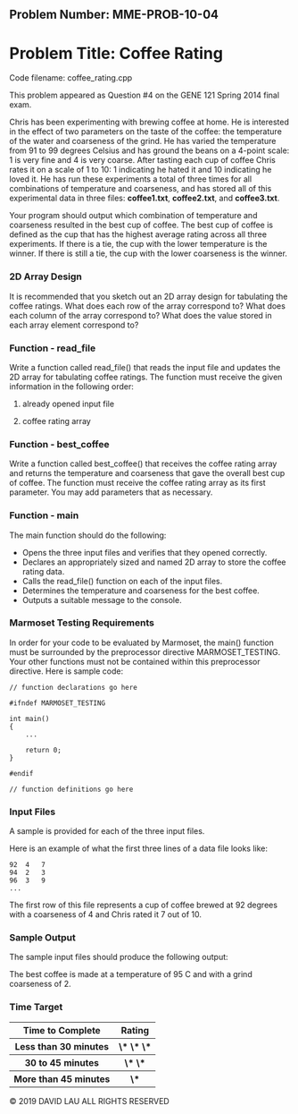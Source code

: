 Problem Number: MME-PROB-10-04
------------------------------

Problem Title: Coffee Rating
============================

Code filename: coffee_rating.cpp

This problem appeared as Question #4 on the GENE 121 Spring 2014 final exam.

Chris has been experimenting with brewing coffee at home. He is interested in the effect of two parameters on the taste of the coffee: the temperature of the water and coarseness of the grind. He has varied the temperature from 91 to 99 degrees Celsius and has ground the beans on a 4-point scale: 1 is very fine and 4 is very coarse. After tasting each cup of coffee Chris rates it on a scale of 1 to 10: 1 indicating he hated it and 10 indicating he loved it. He has run these experiments a total of three times for all combinations of temperature and coarseness, and has stored all of this experimental data in three files: **coffee1.txt**, **coffee2.txt**, and **coffee3.txt**.

Your program should output which combination of temperature and coarseness resulted in the best cup of coffee. The best cup of coffee is defined as the cup that has the highest average rating across all three experiments. If there is a tie, the cup with the lower temperature is the winner. If there is still a tie, the cup with the lower coarseness is the winner.

### 2D Array Design

It is recommended that you sketch out an 2D array design for tabulating the coffee ratings. What does each row of the array correspond to? What does each column of the array correspond to? What does the value stored in each array element correspond to?

### Function - read_file

Write a function called read_file() that reads the input file and updates the 2D array for tabulating coffee ratings. The function must receive the given information in the following order:

1. already opened input file

2. coffee rating array

### Function - best_coffee

Write a function called best_coffee() that receives the coffee rating array and returns the temperature and coarseness that gave the overall best cup of coffee. The function must receive the coffee rating array as its first parameter. You may add parameters that as necessary.

### Function - main

The main function should do the following:

* Opens the three input files and verifies that they opened correctly.
* Declares an appropriately sized and named 2D array to store the coffee rating data.
* Calls the read_file() function on each of the input files.
* Determines the temperature and coarseness for the best coffee.
* Outputs a suitable message to the console.

### Marmoset Testing Requirements

In order for your code to be evaluated by Marmoset, the main() function must be surrounded by the preprocessor directive MARMOSET_TESTING. Your other functions must not be contained within this preprocessor directive. Here is sample code:

    // function declarations go here

    #ifndef MARMOSET_TESTING

    int main()
    {
        ...

        return 0;
    }

    #endif

    // function definitions go here

### Input Files

A sample is provided for each of the three input files.

Here is an example of what the first three lines of a data file looks like:

    92  4   7
    94  2   3
    96  3   9
    ...

The first row of this file represents a cup of coffee brewed at 92 degrees with a coarseness of 4 and Chris rated it 7 out of 10.

### Sample Output

The sample input files should produce the following output:

The best coffee is made at a temperature of 95 C and with a grind coarseness of 2.

### Time Target

<table>
  <tr>
    <th> Time to Complete </th>
    <th> Rating </th>
  </tr>
  <tr>
    <th> Less than 30 minutes </th>
    <th> \* \* \* </th>
  </tr>
  <tr>
    <th> 30 to 45 minutes </th>
    <th> \* \* </th>
  </tr>
  <tr>
    <th> More than 45 minutes </th>
    <th> \* </th>
  </tr>
</table>


© 2019 DAVID LAU ALL RIGHTS RESERVED
